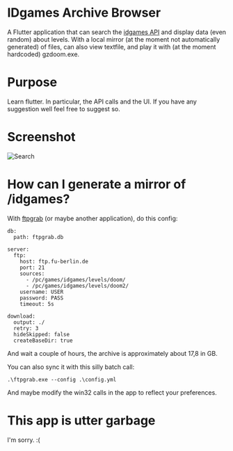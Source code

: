 # IDgames Archive Browser

A Flutter application that can search the [idgames API](https://www.doomworld.com/idgames/api/) and display data (even random) about levels.
With a local mirror (at the moment not automatically generated) of files, can also view textfile, and play it with (at the moment hardcoded) gzdoom.exe.

# Purpose

Learn flutter. In particular, the API calls and the UI. If you have any suggestion well feel free to suggest so. 

# Screenshot

![Search](https://i.imgur.com/wn29iYs.jpeg)

# How can I generate a mirror of /idgames?

With [ftpgrab](https://crazymax.dev/ftpgrab/) (or maybe another application), do this config:

```
db:
  path: ftpgrab.db

server:
  ftp:
    host: ftp.fu-berlin.de
    port: 21
    sources:
      - /pc/games/idgames/levels/doom/
      - /pc/games/idgames/levels/doom2/
    username: USER
    password: PASS
    timeout: 5s

download:
  output: ./
  retry: 3
  hideSkipped: false
  createBaseDir: true
```

And wait a couple of hours, the archive is approximately about 17,8 in GB.


You can also sync it with this silly batch call:

```
.\ftpgrab.exe --config .\config.yml
```

And maybe modify the win32 calls in the app to reflect your preferences.

# This app is utter garbage

I'm sorry. :(